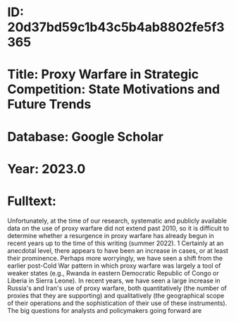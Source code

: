 # ID: 20d37bd59c1b43c5b4ab8802fe5f3365
# Title: Proxy Warfare in Strategic Competition: State Motivations and Future Trends
# Database: Google Scholar
# Year: 2023.0
# Fulltext:
Unfortunately, at the time of our research, systematic and publicly available data on the use of proxy warfare did not extend past 2010, so it is difficult to determine whether a resurgence in proxy warfare has already begun in recent years up to the time of this writing (summer 2022).
1 Certainly at an anecdotal level, there appears to have been an increase in cases, or at least their prominence.
Perhaps more worryingly, we have seen a shift from the earlier post-Cold War pattern in which proxy warfare was largely a tool of weaker states (e.g., Rwanda in eastern Democratic Republic of Congo or Liberia in Sierra Leone).
In recent years, we have seen a large increase in Russia's and Iran's use of proxy warfare, both quantitatively (the number of proxies that they are supporting) and qualitatively (the geographical scope of their operations and the sophistication of their use of these instruments).
The big questions for analysts and policymakers going forward are